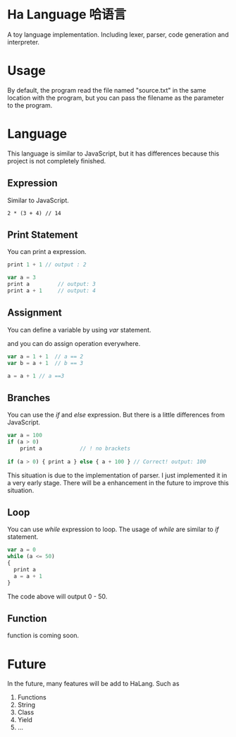 # Ha Language 哈语言
A toy language implementation. Including lexer, parser, code generation and interpreter.



# Usage

By default, the program read the file named "source.txt" in the same location with the program, but you can pass the filename as the parameter to the program.



# Language

This language is similar to JavaScript, but it has differences because this project is not completely finished.

## Expression

Similar to JavaScript.

```
2 * (3 + 4) // 14
```

## Print Statement

You can print a expression.

```javascript
print 1 + 1 // output : 2

var a = 3
print a			// output: 3
print a + 1		// output: 4
```

## Assignment

You can define a variable by using *var* statement.

and you can do assign operation everywhere.

```javascript
var a = 1 + 1  // a == 2
var b = a + 1  // b == 3

a = a + 1 // a ==3
```

## Branches

You can use the *if* and *else* expression. But there is a little differences from JavaScript. 

```javascript
var a = 100
if (a > 0)
	print a            // ! no brackets
	
if (a > 0) { print a } else { a + 100 } // Correct! output: 100
```

This situation is due to the implementation of parser. I just implemented it in a very early stage. There will be a enhancement in the future to improve this situation.

## Loop

You can use *while* expression to loop. The usage of *while* are similar to *if* statement. 

```javascript
var a = 0
while (a <= 50)
{
  print a
  a = a + 1
}
```

The code above will output 0 - 50.

## Function

function is coming soon.

# Future

In the future, many features will be add to HaLang. Such as

1. Functions
2. String
3. Class
4. Yield
5. ...